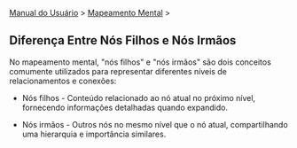 [Manual do Usuário](/dragonnest/drawnote/manual/pt) > [Mapeamento Mental](/dragonnest/drawnote/manual/pt/mapeamento_mental) >

Diferença Entre Nós Filhos e Nós Irmãos
---


No mapeamento mental, "nós filhos" e "nós irmãos" são dois conceitos comumente utilizados para representar diferentes níveis de relacionamentos e conexões:

- Nós filhos - Conteúdo relacionado ao nó atual no próximo nível, fornecendo informações detalhadas quando expandido.

- Nós irmãos - Outros nós no mesmo nível que o nó atual, compartilhando uma hierarquia e importância similares.